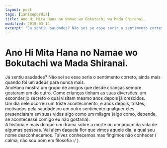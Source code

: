 ```yaml
---
layout: post
tags: [1animepordia]
title: Ano Hi Mita Hana no Namae wo Bokutachi wa Mada Shiranai.
modified: 2015-03-14
excerpt: "Já sentiu saudades? Não sei se esse seria o sentimento correto, ainda mais quando foi um adeus para nunca mais.<br>AnoHana mostra um grupo de amigos que desde crianças sempre gostaram um do outro. Como crianças tinham as suas diversões: um esconderijo secreto o qual visitam mesmo anos depois já crescidos.<br>Um dia nele ocorreu um triste acontecimento, e anos depois, tristes, motivados pela saudade ou um outro sentimento qualquer eles presenciaram em suas vidas algo como um milagre (algo como, depende, se acontecesse comigo eu não gostaria).<br>A história é mais do que um drama sobre a morte ou um pouco da vida de algumas pessoas. Vai além daquela flor que vimos aquele dia, a qual seu nome desconhecemos. Talvez conhecemos mas fingimos não conhecer ( calma, não sou bom em filosofia :/ )."
---
```


Ano Hi Mita Hana no Namae wo Bokutachi wa Mada Shiranai.
========================================================

Já sentiu saudades? Não sei se esse seria o sentimento correto, ainda
mais quando foi um adeus para nunca mais.\
AnoHana mostra um grupo de amigos que desde crianças sempre gostaram um
do outro. Como crianças tinham as suas diversões: um esconderijo secreto
o qual visitam mesmo anos depois já crescidos.\
 Um dia nele ocorreu um triste acontecimento, e anos depois, tristes,
motivados pela saudade ou um outro sentimento qualquer eles presenciaram
em suas vidas algo como um milagre (algo como, depende, se acontecesse
comigo eu não gostaria).\
 A história é mais do que um drama sobre a morte ou um pouco da vida de
algumas pessoas. Vai além daquela flor que vimos aquele dia, a qual seu
nome desconhecemos. Talvez conhecemos mas fingimos não conhecer ( calma,
não sou bom em filosofia :/ ).

